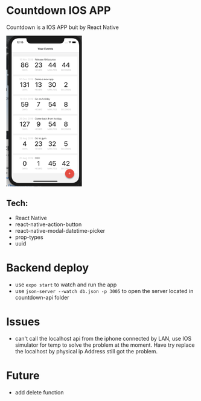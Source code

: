 # Countdown IOS APP

Countdown is a IOS APP buit by React Native

<img src="./assets/countdown.png" alt="countdown" width="200" height="400"/>

## Tech:

- React Native
- react-native-action-button
- react-native-modal-datetime-picker
- prop-types
- uuid

# Backend deploy

- use `expo start` to watch and run the app
- use `json-server --watch db.json -p 3005` to open the server located in countdown-api folder

# Issues

- can't call the localhost api from the iphone connected by LAN, use IOS simulator for temp to solve the problem at the moment. Have try replace the localhost by physical ip Address still got the problem.

# Future

- add delete function

